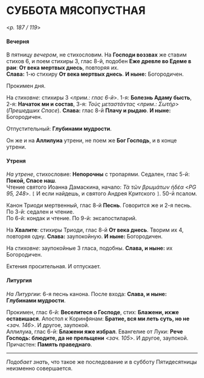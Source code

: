 
# СУББОТА МЯСОПУСТНАЯ

<*p. 187 / 119*>

#### Вечерня

В пятницу *вечером*, не стихословим. На **Господи воззвах** же ставим стихов 6, и поем стихиры 3, 
глас 8-й, подобен **Еже древле во Едеме в раи**: **От века мертвых днесь**, повторяя их.  
**Слава:** 1-ю стихиру **От века мертвых днесь**. **И ныне:** Богородичен.  

Прокимен дня. 

На *стиховне*: стихиры 3 <*прим.: глас 6-й*>. 1-я: **Болезнь Адаму бысть**, 2-я: **Начаток ми и состав**, 
3-я: *Τοὺς μεταστάντας* <*прим.: Σωτήρ*> (*Прешедших Спасе*). **Слава:** глас 8-й **Плачу и рыдаю**. 
**И ныне:** Богородичен.   

Отпустительный: **Глубинами мудрости**. 

Он же и на **Аллилуиа** утрени, не поем же **Бог Господь**, и в конце утрени.   

#### Утреня

*На утрене*, стихословие: **Непорочны** с тропарями. Седален, глас 5-й: **Покой, Спасе наш**.  
Чтение святого Иоанна Дамаскина, начало: *Τὰ τῶν βρωμάτων ἡδέα* <*PG 95, 248*>. 
`[` И если найдешь, и святого Андрея Критского `]`. 50-й псалом.  

Канон Триоди мертвенный, глас 8-й **Песнь**. Говорится же и 2-я песнь. 
По 3-й: седален и чтение.   
По 6-й: кондак и чтение. 
По 9-й: эксапостиларий. 

На **Хвалите**: стихиры Триоди, глас 8-й **От века днесь**. Творим их 4, повторяя одну. 
**Слава:** заупокойную. **И ныне:** Богородичен. 

На *стиховне*: заупокойные 3 гласа, подобны. **Слава, и ныне:** их Богородичен. 

Ектения просительная. И отпускает.   

#### Литургия

*На Литургии*: 6-я песнь канона. 
После входа: **Слава, и ныне: Глубинами мудрости**.  

Прокимен, глас 6-й: **Веселитеся о Господе**, стих: **Блажени, ихже оставишася**. 
Апостол к Коринфянам: **Братие, вся ми леть суть, но не** <*зач. 146*>. И другое, заупокой.  
Аллилуиа, глас 6-й: **Блажени яже избрал**. 
Евангелие от Луки: **Рече Господь: блюдите, да не прельщени** <*зач. 105*>. И другое, заупокой. 
Причастен: **Память праведнаго**. 

--- 

*Подобает знать*, что такое же последование и в субботу Пятидесятницы неизменно совершается. 
